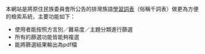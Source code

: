 本網站是將原住民族委員會所公告的排灣族語[學習詞表](https://www.cip.gov.tw/portal/docDetail.html?CID=964B9BFAAA44B32A&DID=2D9680BFECBE80B66DF47948B572D52A)（俗稱千詞表）做更為方便的檢索系統，主要功能如下：

- 使用者能按照方言別／難易度／主題分類進行篩選
- 所有的篩選功能皆能夠複選
- 能將篩選結果輸出為pdf檔
